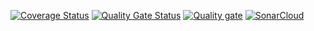 <a href='https://coveralls.io/github/WahidiBilal/Employee_Application'><img src='https://coveralls.io/repos/github/WahidiBilal/Employee_Application/badge.svg' alt='Coverage Status' /></a>
[![Quality Gate Status](https://sonarcloud.io/api/project_badges/measure?project=WahidiBilal_Employee_Application&metric=alert_status)](https://sonarcloud.io/summary/new_code?id=WahidiBilal_Employee_Application)
[![Quality gate](https://sonarcloud.io/api/project_badges/quality_gate?project=WahidiBilal_Employee_Application)](https://sonarcloud.io/summary/new_code?id=WahidiBilal_Employee_Application)
[![SonarCloud](https://sonarcloud.io/images/project_badges/sonarcloud-white.svg)](https://sonarcloud.io/summary/new_code?id=WahidiBilal_Employee_Application)
